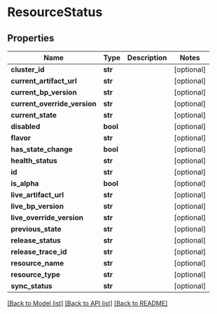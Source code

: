 # ResourceStatus

## Properties
Name | Type | Description | Notes
------------ | ------------- | ------------- | -------------
**cluster_id** | **str** |  | [optional] 
**current_artifact_url** | **str** |  | [optional] 
**current_bp_version** | **str** |  | [optional] 
**current_override_version** | **str** |  | [optional] 
**current_state** | **str** |  | [optional] 
**disabled** | **bool** |  | [optional] 
**flavor** | **str** |  | [optional] 
**has_state_change** | **bool** |  | [optional] 
**health_status** | **str** |  | [optional] 
**id** | **str** |  | [optional] 
**is_alpha** | **bool** |  | [optional] 
**live_artifact_url** | **str** |  | [optional] 
**live_bp_version** | **str** |  | [optional] 
**live_override_version** | **str** |  | [optional] 
**previous_state** | **str** |  | [optional] 
**release_status** | **str** |  | [optional] 
**release_trace_id** | **str** |  | [optional] 
**resource_name** | **str** |  | [optional] 
**resource_type** | **str** |  | [optional] 
**sync_status** | **str** |  | [optional] 

[[Back to Model list]](../README.md#documentation-for-models) [[Back to API list]](../README.md#documentation-for-api-endpoints) [[Back to README]](../README.md)

